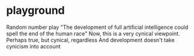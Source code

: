 # playground
Random number play
"The development of full artificial intelligence could spell the end of the human race"
Now, this is a very cynical viewpoint. Perhaps true, but cynical, regardless 
And development doesn't take cynicism into account
